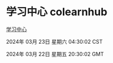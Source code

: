 # 学习中心 colearnhub
[学习中心](http://219.139.197.243:56308/colearnhub/)

2024年 03月 23日 星期六 04:30:02 CST

2024年 03月 22日 星期五 20:30:02 GMT
